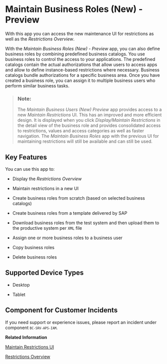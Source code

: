 <!-- loio365b0d6fe67d4cecbfe11cc8344264cc -->

# Maintain Business Roles \(New\) - Preview



With this app you can access the new maintenance UI for restrictions as well as the *Restrictions Overview*.

With the *Maintain Business Roles \(New\) - Preview* app, you can also define business roles by combining predefined business catalogs. You use business roles to control the access to your applications. The predefined catalogs contain the actual authorizations that allow users to access apps and allow to define instance-based restrictions where necessary. Business catalogs bundle authorizations for a specific business area. Once you have created a business role, you can assign it to multiple business users who perform similar business tasks.

> ### Note:  
> The *Maintain Business Users \(New\) Preview* app provides access to a new *Maintain Restrictions* UI. This has an improved and more efficient design. It is displayed when you click *Display/Maintain Restrictions* in the detail view of the business role and provides consolidated access to restrictions, values and access categories as well as faster navigation. The *Maintain Business Roles* app with the previous UI for maintaining restrictions will still be available and can still be used.



## Key Features

You can use this app to:



-   Display the *Restrictions Overview*

-   Maintain restrictions in a new UI

-   Create business roles from scratch \(based on selected business catalogs\)

-   Create business roles from a template delivered by SAP

-   Download business roles from the test system and then upload them to the productive system per `XML` file

-   Assign one or more business roles to a business user

-   Copy business roles

-   Delete business roles




<a name="loio365b0d6fe67d4cecbfe11cc8344264cc__supported_devices"/>

## Supported Device Types

-   Desktop

-   Tablet




<a name="loio365b0d6fe67d4cecbfe11cc8344264cc__customer_component"/>

## Component for Customer Incidents

If you need support or experience issues, please report an incident under component <code><code>BC-SRV-APS-IAM</code></code>.

**Related Information**  


[Maintain Restrictions UI](maintain-restrictions-ui-28f133f.md "")

[Restrictions Overview](restrictions-overview-0d2fb05.md "")

